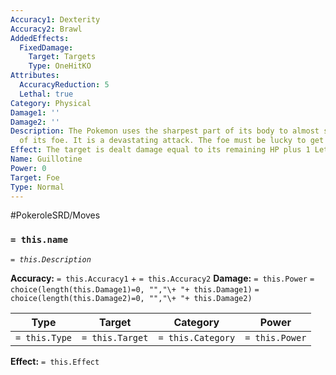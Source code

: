 ```yaml
---
Accuracy1: Dexterity
Accuracy2: Brawl
AddedEffects:
  FixedDamage:
    Target: Targets
    Type: OneHitKO
Attributes:
  AccuracyReduction: 5
  Lethal: true
Category: Physical
Damage1: ''
Damage2: ''
Description: The Pokemon uses the sharpest part of its body to almost snap the neck
  of its foe. It is a devastating attack. The foe must be lucky to get out of it alive.
Effect: The target is dealt damage equal to its remaining HP plus 1 Lethal. -5 Accuracy.
Name: Guillotine
Power: 0
Target: Foe
Type: Normal
---
```


#PokeroleSRD/Moves

### `= this.name` 
*`= this.Description`*

**Accuracy:** `= this.Accuracy1` + `= this.Accuracy2`
**Damage:** `= this.Power` `= choice(length(this.Damage1)=0, "","\+ "+ this.Damage1)` `= choice(length(this.Damage2)=0, "","\+ "+ this.Damage2)`

| Type          | Target          | Category          | Power          |
| ------------- | --------------- | ----------------  | -------------- |
| `= this.Type` | `= this.Target` | `= this.Category` | `= this.Power` | 

**Effect:** `= this.Effect`